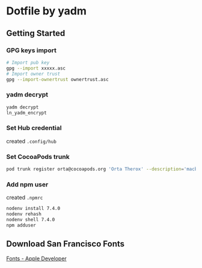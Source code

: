 # Dotfile by yadm

## Getting Started

### GPG keys import

```bash
# Import pub key
gpg --import xxxxx.asc
# Import owner trust
gpg --import-ownertrust ownertrust.asc
```

### yadm decrypt

```bash
yadm decrypt
ln_yadm_encrypt
```

### Set Hub credential

created `.config/hub`

### Set CocoaPods trunk

```bash
pod trunk register orta@cocoapods.org 'Orta Therox' --description='macbook air'
```

### Add npm user

created `.npmrc`

```bash
nodenv install 7.4.0
nodenv rehash
nodenv shell 7.4.0
npm adduser
```

## Download San Francisco Fonts

[Fonts - Apple Developer](https://developer.apple.com/fonts/)
